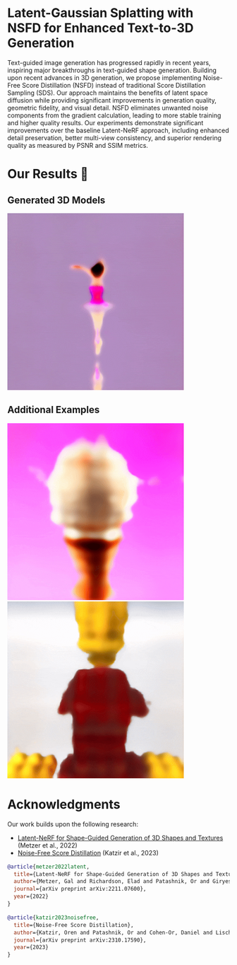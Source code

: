 # **Latent-Gaussian Splatting with NSFD for Enhanced Text-to-3D Generation**

Text-guided image generation has progressed rapidly in recent years, inspiring major breakthroughs in text-guided shape generation. Building upon recent advances in 3D generation, we propose implementing Noise-Free Score Distillation (NSFD) instead of traditional Score Distillation Sampling (SDS). Our approach maintains the benefits of latent space diffusion while providing significant improvements in generation quality, geometric fidelity, and visual detail.
NSFD eliminates unwanted noise components from the gradient calculation, leading to more stable training and higher quality results.
Our experiments demonstrate significant improvements over the baseline Latent-NeRF approach, including enhanced detail preservation, better multi-view consistency, and superior rendering quality as measured by PSNR and SSIM metrics.

# Our Results 🎨
## Generated 3D Models

![Ballerina 3D Model](Ballerina.gif)

## Additional Examples

![Ice Cream 3D Model](ice_cream.gif)
![Lego man 3D Model](lego_man.gif)

# Acknowledgments

Our work builds upon the following research:

- [Latent-NeRF for Shape-Guided Generation of 3D Shapes and Textures](https://arxiv.org/abs/2211.07600) (Metzer et al., 2022)
- [Noise-Free Score Distillation](https://arxiv.org/abs/2310.17590) (Katzir et al., 2023)

```bibtex
@article{metzer2022latent,
  title={Latent-NeRF for Shape-Guided Generation of 3D Shapes and Textures},
  author={Metzer, Gal and Richardson, Elad and Patashnik, Or and Giryes, Raja and Cohen-Or, Daniel},
  journal={arXiv preprint arXiv:2211.07600},
  year={2022}
}
```

```bibtex
@article{katzir2023noisefree,
  title={Noise-Free Score Distillation},
  author={Katzir, Oren and Patashnik, Or and Cohen-Or, Daniel and Lischinski, Dani},
  journal={arXiv preprint arXiv:2310.17590},
  year={2023}
}
```
